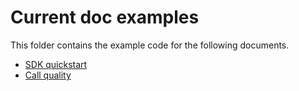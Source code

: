 # Current doc examples

This folder contains the example code for the following documents. 

- [SDK quickstart](./get-started-sdk/readme.md)
- [Call quality](./ensure-channel-quality/readme.md) 